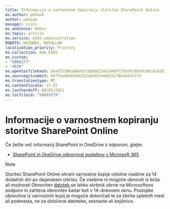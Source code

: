 ```yaml
---
title: Informacije o varnostnem kopiranju storitve SharePoint Online
ms.author: pebaum
author: pebaum
manager: scotv
ms.audience: Admin
ms.topic: article
ms.service: o365-administration
ROBOTS: NOINDEX, NOFOLLOW
localization_priority: Priority
ms.collection: Adm_O365
ms.custom:
- "9000277"
- "4838"
ms.openlocfilehash: 54a671586a48b03c1bb98224e284bf725b78c8659cd6cdc428218cde5d99b841
ms.sourcegitcommit: b5f7da89a650d2915dc652449623c78be6247175
ms.translationtype: MT
ms.contentlocale: sl-SI
ms.lasthandoff: 08/05/2021
ms.locfileid: "54093779"
---
```

# <a name="sharepoint-online-backup-information"></a>Informacije o varnostnem kopiranju storitve SharePoint Online

Če želite več informacij SharePoint in OneDrive z odporom, glejte:

- [SharePoint in OneDrive odpornost podatkov v Microsoft 365](https://docs.microsoft.com/compliance/assurance/assurance-sharepoint-onedrive-data-resiliency)

> [!NOTE]
> Storitev SharePoint Online ohrani varnostne kopije celotne vsebine za 14 dodatnih dni po dejanskem izbrisu. Če vsebine ni mogoče [](https://support.microsoft.com/office/restore-deleted-items-from-the-site-collection-recycle-bin-5fa924ee-16d7-487b-9a0a-021b9062d14b) obnoviti iz koša ali možnosti Obnovitev [datotek,](https://support.microsoft.com/office/restore-your-onedrive-fa231298-759d-41cf-bcd0-25ac53eb8a15)se lahko skrbnik obrne na Microsoftovo podporo in zahteva obnovitev kadar koli v 14-dnevnem oknu. Postopke obnovitve iz varnostnih kopij je mogoče dokončati le za zbirke spletnih mest ali podmesta, ne za določene datoteke, sezname ali knjižnice.
